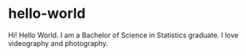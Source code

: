 # hello-world
Hi! Hello World. 
I am a Bachelor of Science in Statistics graduate. 
I love videography and photography.
